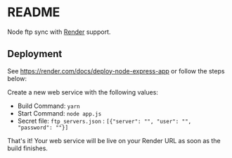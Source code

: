 # README

Node ftp sync with [Render](https://render.com) support.

## Deployment

See https://render.com/docs/deploy-node-express-app or follow the steps below:

Create a new web service with the following values:
  * Build Command: `yarn`
  * Start Command: `node app.js`
  * Secret file: `ftp_servers.json` : ``[{"server": "", "user": "", "password": ""}]``

That's it! Your web service will be live on your Render URL as soon as the build finishes.
